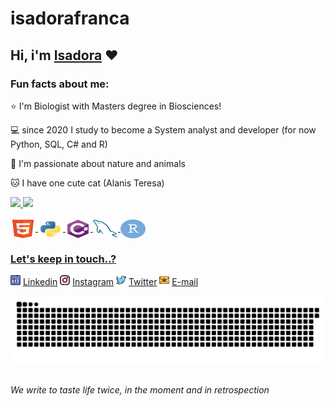 # isadorafranca
## Hi, i'm [Isadora](https://www.instagram.com/thereza.isadora/?hl=pt-br) :heart:

### Fun facts about me: 
:star: I'm Biologist with Masters degree in Biosciences!

:computer: since 2020 I study to become a System analyst and developer (for now Python, SQL, C# and R)

:rainbow: I'm passionate about nature and animals

:cat: I have one cute cat (Alanis Teresa)

 <div>
  <a href="https://github.com/isadorafranca">
  <img height="180em" src="https://github-readme-stats.vercel.app/api?username=isadorafranca&show_icons=true&theme=highcontrast&include_all_commits=true&count_private=true"/>
  <img height="180em" src="https://github-readme-stats.vercel.app/api/top-langs/?username=isadorafranca&layout=compact&langs_count=7&theme=highcontrast"/>
</div>
<div style="display: inline_block"><br>
  <img align="center" alt="Isa-HTML" height="30" width="40" src="https://raw.githubusercontent.com/devicons/devicon/master/icons/html5/html5-original.svg">
  <img align="center" alt="Isa-Python" height="30" width="40" src="https://raw.githubusercontent.com/devicons/devicon/master/icons/python/python-original.svg">
  <img align="center" alt="Isa-Csharp" height="30" width="40" src="https://raw.githubusercontent.com/devicons/devicon/master/icons/csharp/csharp-original.svg">
  <img align="center" alt="Isa-MySQL" height="30" width="40" src="https://raw.githubusercontent.com/devicons/devicon/master/icons/mysql/mysql-original.svg">
  <img align="center" alt="Isa-RStudio" height="30" width="40" src="https://raw.githubusercontent.com/devicons/devicon/master/icons/rstudio/rstudio-original.svg">
  
</div>
  
### Let's keep in touch..? 

 <a href="https://www.linkedin.com/in/isadorafranca/"><img src="https://github.com/carinebatista/carinebatista/blob/master/imagens/linkedin.png" width="16"></img></a>  [Linkedin](https://www.linkedin.com/in/isadorafranca/)
 <a href="https://www.instagram.com/thereza.isadora/"><img src="https://github.com/carinebatista/carinebatista/blob/master/imagens/instagram.png" width="16"></img></a>  [Instagram](https://www.instagram.com/thereza.isadora/)
 <a href="https://twitter.com/lafemmesagace"><img src="https://github.com/carinebatista/carinebatista/blob/master/imagens/twitter.png" width="16"></img></a>  [Twitter](https://twitter.com/lafemmesagace)
 <a href="mailto:isadorafranc@gmail.com"><img src="https://github.com/carinebatista/carinebatista/blob/master/imagens/email.png" width="16"></img></a>  [E-mail](mailto:isadorafranc@gmail.com)
  
  ![Snake animation](https://github.com/isadorafranca/isadorafranca/blob/output/github-contribution-grid-snake.svg)
 ##
   *We write to taste life twice, in the moment and in retrospection*
